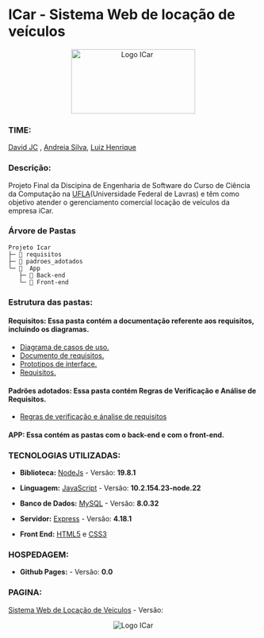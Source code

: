 # ICar - Sistema Web de locação de veículos
<div align="center" >
  <img src="https://github.com/david-jc-br/ICar/assets/73839667/c210e1f2-4c19-4b5b-bf4f-b287f14fec80" alt="Logo ICar"  width="250" height="130">
</div>

### TIME:

[David JC](https://github.com/david-jc-br) , [Andreia Silva](https://github.com/AndreiaJSilva), [Luiz Henrique](https://github.com/Luiziki)

### Descrição:

Projeto Final da Discipina de Engenharia de Software do Curso de Ciência da Computação na [UFLA](https://ufla.br/)(Universidade Federal de Lavras)  e têm como objetivo atender o gerenciamento comercial locação de veículos da empresa iCar.

### Árvore de Pastas
```
Projeto Icar
├─ 📁 requisitos
├─ 📁 padroes_adotados
└─ 📁  App
   ├─ 📁 Back-end
   └─ 📁 Front-end
```
### Estrutura das pastas:
#### Requisitos: Essa pasta contém a documentação referente aos requisitos, incluindo os diagramas.
- [Diagrama de casos de uso.](https://github.com/david-jc-br/ICar/blob/main/requisitos/Diagramas%20de%20Caso%20de%20Uso.pdf)
- [Documento de requisitos.](https://github.com/david-jc-br/ICar/blob/main/requisitos/Documento%20de%20Requisitos%20ICar.pdf)
- [Prototipos de interface.](https://github.com/david-jc-br/ICar/blob/main/requisitos/prototiposDeInterface.pdf)
- [Requisitos.](https://github.com/david-jc-br/ICar/blob/main/requisitos/requisitos.md)
#### Padrões adotados: Essa pasta contém Regras de Verificação e Análise de Requisitos.
- [Regras de verificação e ánalise de requisitos](https://github.com/david-jc-br/ICar/blob/main/padroes_adotados/Regras%20de%20Verifica%C3%A7%C3%A3o%20e%20An%C3%A1lise%20de%20Requisito.md)
#### APP: Essa contém as pastas com o back-end e com o front-end. 

### TECNOLOGIAS UTILIZADAS:

* **Biblioteca:** [NodeJs](https://nodejs.org/en) - Versão: **19.8.1**

* **Linguagem:** [JavaScript](https://developer.mozilla.org/pt-BR/docs/Web/JavaScript) - Versão: **10.2.154.23-node.22**

* **Banco de Dados:** [MySQL](https://www.mysql.com/) - Versão: **8.0.32**

* **Servidor:** [Express](https://expressjs.com/) - Versão: **4.18.1**

* **Front End:** [HTML5](https://developer.mozilla.org/pt-BR/docs/Learn/Getting_started_with_the_web/HTML_basics) e [CSS3](https://www.w3schools.com/Css/)

### HOSPEDAGEM: 
* **Github Pages:** []() - Versão: **0.0**
### PAGINA:
[Sistema Web de Locação de Veículos]() - Versão:

<div align="center">
  <img src="https://github.com/david-jc-br/ICar/assets/73839667/8eccdaa8-4c8c-489a-b067-5283a8bd2306" alt="Logo ICar">
</div>



